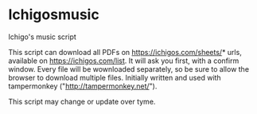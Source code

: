 # Ichigosmusic
Ichigo's music script

This script can download all PDFs on https://ichigos.com/sheets/* urls, available on https://ichigos.com/list.
It will ask you first, with a confirm window. Every file will be wownloaded separately, so be sure to allow the browser to download multiple files. 
Initially written and used with tampermonkey ("http://tampermonkey.net/").

This script may change or update over tyme.

